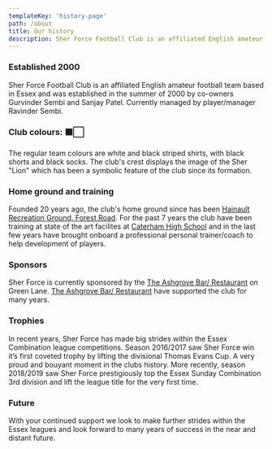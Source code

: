 ```yaml
---
templateKey: 'history-page'
path: /about
title: Our history
description: Sher Force Football Club is an affiliated English amateur football team based in Essex and was established in the summer of 2000 by co-owners Gurvinder Sembi and Sanjay Patel
---
```

### Established 2000
Sher Force Football Club is an affiliated English amateur football team based in Essex and was established in the summer of 2000 by co-owners Gurvinder Sembi and Sanjay Patel. Currently managed by player/manager Ravinder Sembi.

### Club colours: ⬛⬜
The regular team colours are white and black striped shirts, with black shorts and  black socks. The club's crest displays the image of the Sher "Lion" which has been a symbolic feature of the club since its formation.

### Home ground and training
Founded 20 years ago, the club's home ground since has been [Hainault Recreation Ground, Forest Road](https://www.google.co.uk/maps/place/Hainault+Recreation+Ground/@51.6013633,0.1028352,706m/data=!3m1!1e3!4m5!3m4!1s0x47d8a3f812445687:0xbaa0710efec16f91!8m2!3d51.5998872!4d0.1047771). For the past 7 years the club have been training at state of the art facilites at [Caterham High School](https://www.google.co.uk/maps/place/Caterham/@51.593455,0.0604309,471m/data=!3m1!1e3!4m5!3m4!1s0x0:0x7f63e392adb97bd5!8m2!3d51.5936371!4d0.062301) and in the last few years have brought onboard a professional personal trainer/coach to help development of players.

### Sponsors
Sher Force is currently sponsored by the [The Ashgrove Bar/ Restaurant](https://www.ashgroverestaurant.co.uk) on Green Lane. [The Ashgrove Bar/ Restaurant](https://www.ashgroverestaurant.co.uk) have supported the club for many years.

### Trophies
In recent years, Sher Force has made big strides within the Essex Combination league competitions. Season 2016/2017 saw Sher Force win it’s first coveted trophy by lifting the divisional Thomas Evans Cup. A very proud and bouyant moment in the clubs history. More recently, season 2018/2019 saw Sher Force prestigiously top the Essex Sunday Combination 3rd division and lift the league title for the very first time.

### Future
With your continued support we look to make further strides within the Essex leagues and look forward to many years of success in the near and distant future.


